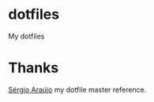 # dotfiles
My dotfiles 

Thanks
======

[Sérgio Araújo](https://github.com/voyeg3r) my dotfile master reference.
